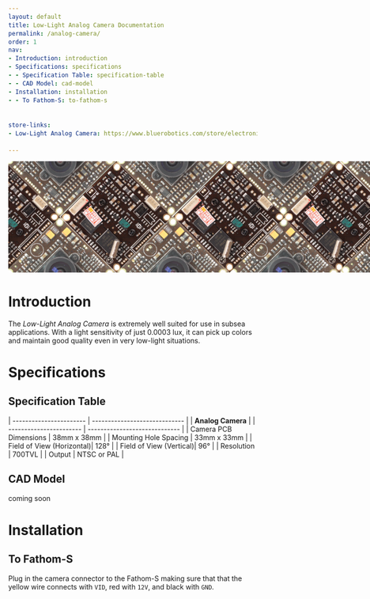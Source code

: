 ```yaml
---
layout: default
title: Low-Light Analog Camera Documentation
permalink: /analog-camera/
order: 1
nav:
- Introduction: introduction
- Specifications: specifications
- - Specification Table: specification-table
- - CAD Model: cad-model
- Installation: installation
- - To Fathom-S: to-fathom-s


store-links:
- Low-Light Analog Camera: https://www.bluerobotics.com/store/electronics/low-light-ntsc-camera/

---
```


<img src="/analog-camera/cam-banner.png" class="img-responsive" style="max-width:900px"  />

# Introduction

The <em>Low-Light Analog Camera</em> is extremely well suited for use in subsea applications. With a light sensitivity of just 0.0003 lux, it can pick up colors and maintain good quality even in very low-light situations. 



# Specifications

## Specification Table

| ----------------------- | ----------------------------- |
|               **Analog Camera**                         |
| ----------------------- | ----------------------------- |
| Camera PCB Dimensions   | 38mm x 38mm                   |
| Mounting Hole Spacing  | 33mm x 33mm                    |
| Field of View (Horizontal)|   128&deg;                  |
| Field of View (Vertical)|       96&deg;                 |
| Resolution              | 700TVL                        |
| Output                  | NTSC or PAL                   |


## CAD Model

coming soon

# Installation

## To Fathom-S


Plug in the camera connector to the Fathom-S making sure that that the yellow wire connects with `VID`, red with `12V`, and black with `GND`. 
